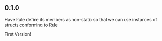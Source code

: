 ## 0.1.0

Have Rule define its members as non-static so that we can use instances of structs conforming to Rule

First Version!
